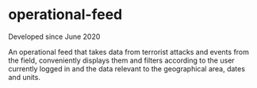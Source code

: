 # operational-feed

Developed since June 2020

An operational feed that takes data from terrorist attacks and events from the field, 
conveniently displays them and filters according to the user currently logged in and the data relevant to the geographical area, dates and units.
